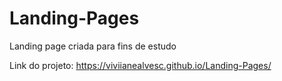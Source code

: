 # Landing-Pages
 Landing page criada para fins de estudo 


Link do projeto: https://viviianealvesc.github.io/Landing-Pages/
